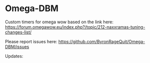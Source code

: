 # Omega-DBM

Custom timers for omega wow based on the link here: https://forum.omegawow.eu/index.php?/topic/212-naxxramas-tuning-changes-list/

Please report issues here: https://github.com/ByronRageQuit/Omega-DBM/issues

Updates: